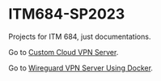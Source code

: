 # ITM684-SP2023

Projects for ITM 684, just documentations.

Go to [Custom Cloud VPN Server](customcloudvpnserverproject.md).

Go to [Wireguard VPN Server Using Docker](wireguardvpnserverusingdocker.md).

